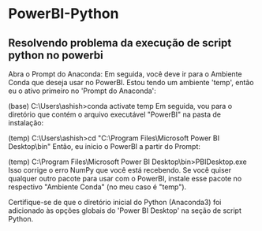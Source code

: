 # PowerBI-Python


## Resolvendo problema da execução de script python no powerbi

Abra o Prompt do Anaconda: Em seguida, você deve ir para o Ambiente Conda que deseja usar no PowerBI. Estou tendo um ambiente 'temp', então eu o ativo primeiro no 'Prompt do Anaconda':

(base) C:\Users\ashish>conda activate temp
Em seguida, vou para o diretório que contém o arquivo executável "PowerBI" na pasta de instalação:

(temp) C:\Users\ashish>cd "C:\Program Files\Microsoft Power BI Desktop\bin"
Então, eu inicio o PowerBI a partir do Prompt:

(temp) C:\Program Files\Microsoft Power BI Desktop\bin>PBIDesktop.exe
Isso corrige o erro NumPy que você está recebendo. Se você quiser qualquer outro pacote para usar com o PowerBI, instale esse pacote no respectivo "Ambiente Conda" (no meu caso é "temp").

Certifique-se de que o diretório inicial do Python (Anaconda3) foi adicionado às opções globais do 'Power BI Desktop' na seção de script Python.
